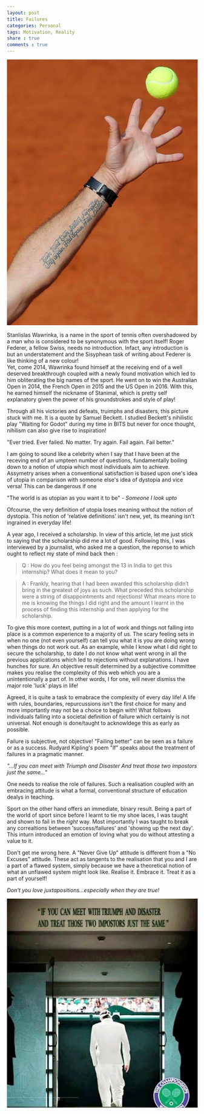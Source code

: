 ```yaml
---
layout: post
title: Failures
categories: Personal
tags: Motivation, Reality
share : true
comments : true
---
```


![](/images/wawrinka.jpg)


Stanlislas Wawrinka, is a name in the sport of tennis often overshadowed by a man who is considered to be synonymous with the sport itself! Roger Federer, a fellow Swiss, needs no introduction. Infact, any introduction is but an understatement and the Sisyphean task of writing about Federer is like thinking of a new colour!  
Yet, come 2014, Wawrinka found himself at the receiving end of a well deserved breakthrough coupled with a newly found motivation which led to him obliterating the big names of the sport. He went on to win the Australian Open in 2014, the French Open in 2015 and the US Open in 2016. With this, he earned himself the nickname of Stanimal, which is pretty self explanatory given the power of his groundstrokes and style of play! 

Through all his victories and defeats, truimphs and disasters, this picture stuck with me. It is a quote by Samuel Beckett. I studied Beckett's nihilistic play "Waiting for Godot" during my time in BITS but never for once thought, nihilism can also give rise to inspiration! 

"Ever tried. Ever failed. No matter. Try again. Fail again. Fail better."

I am going to sound like a celebrity when I say that I have been at the receving end of an umpteen number of questions, fundamentally boiling down to a notion of utopia which most individuals aim to achieve. Assymetry arises when a conventional satisfaction is based upon one's idea of utopia in comparison with someone else's idea of dystopia and vice versa! This can be dangerous if one 

"The world is as utopian as you want it to be" - *Someone I look upto*

Ofcourse, the very definition of utopia loses meaning without the notion of dystopia. This notion of 'relative definitions' isn't new, yet, its meaning isn't ingrained in everyday life!   

A year ago, I received a scholarship. In view of this article, let me just stick to saying that the scholarship did me a lot of good. Following this, I was interviewed by a journalist, who asked me a question, the reponse to which ought to reflect my state of mind back then : 

> Q : How do you feel being amongst the 13 in India to get this internship? What does it mean to you?

> A : Frankly, hearing that I had been awarded this scholarship didn’t bring in the greatest of joys as such. What preceded this scholarship were a string of disappointments and rejections! What means more to me is knowing the things I did right and the amount I learnt in the process of finding this internship and then applying for the scholarship.

To give this more context, putting in a lot of work and things not falling into place is a common experience to a majority of us. The scary feeling sets in when no one (not even yourself) can tell you what it is you are doing wrong when things do not work out. As an example, while I know what I did right to secure the scholarship, to date I do not know what went wrong in all the previous applications which led to rejections without explanations. I have hunches for sure. An objective result determined by a subjective committee makes you realise the complexity of this web which you are a unintentionally a part of. In other words, I for one, will never dismiss the major role 'luck' plays in life! 

Agreed, it is quite a task to emabrace the complexity of every day life! A life with rules, boundaries, repurcussions isn't the first choice for many and more importantly may not be a choice to begin with! What follows individuals falling into a societal definition of failure which certainly is not universal. Not enough is done/taught to acknowldege this as early as possible.

Failure is subjective, not objective! "Failing better" can be seen as a failure or as a success. 
Rudyard Kipling's poem "If" speaks about the treatment of failures in a pragmatic manner. 

*"...If you can meet with Triumph and Disaster
And treat those two impostors just the same..."*  

One needs to realise the role of failures. Such a realisation coupled with an embracing attitude is what a formal, conventional structure of education dealys in teaching. 

Sport on the other hand offers an immediate, binary result. Being a part of the world of sport since before I learnt to tie my shoe laces, I was taught and shown to fail in the *right* way. Most importantly I was taught to break any correaltions between 'success/failures' and 'showing up the next day'. This inturn introduced an emotion of loving what you do without attesting a value to it.

Don't get me wrong here. A "Never Give Up" attitude is different from a "No Excuses" attitude. These act as tangents to the realisation that you and I are a part of a flawed system, simply because we have a theoretical notion of what an unflawed system might look like. Realise it. Embrace it. Treat it as a part of yourself!

*Don't you love juxtapositions...especially when they are true!*

![](/images/truimph-disaster.jpg)
